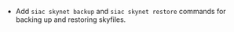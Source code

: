 - Add `siac skynet backup` and `siac skynet restore` commands for backing up and restoring skyfiles.
